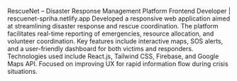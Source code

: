 RescueNet – Disaster Response Management Platform
Frontend Developer | rescuenet-spriha.netlify.app
Developed a responsive web application aimed at streamlining disaster response and rescue coordination. The platform facilitates real-time reporting of emergencies, resource allocation, and volunteer coordination. Key features include interactive maps, SOS alerts, and a user-friendly dashboard for both victims and responders. Technologies used include React.js, Tailwind CSS, Firebase, and Google Maps API. Focused on improving UX for rapid information flow during crisis situations.
 
 
